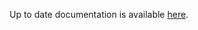 <!-- DO NOT EDIT THIS FILE MANUALLY  -->
<!-- Please read the https://github.com/linuxserver/docker-rdesktop/blob/alpine-kde/.github/CONTRIBUTING.md -->

Up to date documentation is available [here](https://github.com/linuxserver/docker-rdesktop/blob/master/README.md).
